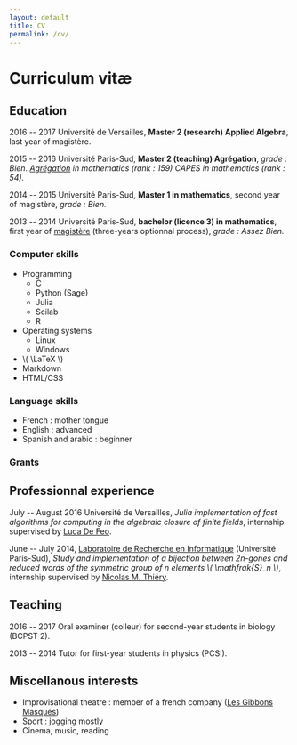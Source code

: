```yaml
---
layout: default
title: CV
permalink: /cv/
---
```

# Curriculum vitæ

## Education

2016 -- 2017 Université de Versailles, **Master 2 (research) Applied Algebra**,
last year of magistère.

2015 -- 2016 Université Paris-Sud, **Master 2 (teaching) Agrégation**,
*grade : Bien. [Agrégation](https://en.wikipedia.org/wiki/Agrégation_in_France) in mathematics (rank : 159) CAPES in mathematics (rank : 54).*

2014 -- 2015 Université Paris-Sud, **Master 1 in mathematics**, second year of magistère, *grade : Bien.*

2013 -- 2014 Université Paris-Sud, **bachelor (licence 3) in mathematics**, first year of [magistère](https://www.math.u-psud.fr/-Magistere-?lang=fr) (three-years optionnal process), *grade : Assez Bien.*

### Computer skills

* Programming
	* C
	* Python (Sage)
	* Julia
	* Scilab
	* R
* Operating systems
	* Linux
	* Windows
* \\( \LaTeX \\)
* Markdown
* HTML/CSS

### Language skills

* French : mother tongue
* English : advanced
* Spanish and arabic : beginner

### Grants

## Professionnal experience

July -- August 2016 Université de Versailles, *Julia implementation of fast
algorithms for computing in the algebraic closure of finite fields*, internship supervised by [Luca De
Feo](http://www.defeo.lu).

June -- July 2014, [Laboratoire de Recherche en
Informatique](https://www.lri.fr/presentation_en.php) (Université Paris-Sud),
*Study and implementation of a bijection between 2n-gones and reduced words of
the symmetric group of n elements \\( \mathfrak{S}_n \\)*, internship supervised by [Nicolas M.
Thiéry](http://nicolas.thiery.name/).

## Teaching

2016 -- 2017 Oral examiner (colleur) for second-year students in biology (BCPST
2).

2013 -- 2014 Tutor for first-year students in physics (PCSI).

## Miscellanous interests

* Improvisational theatre : member of a french company ([Les Gibbons
  Masqués](http://gibbonsmasques.com/))
* Sport : jogging mostly
* Cinema, music, reading



